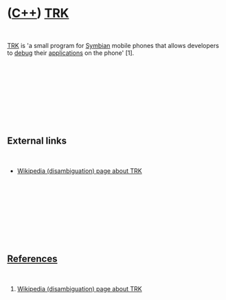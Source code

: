 



 

 

 

 

 

([C++](Cpp.htm)) [TRK](CppTrk.htm)
==================================

 

[TRK](CppTrk.htm) is 'a small program for [Symbian](CppSymbian.htm)
mobile phones that allows developers to [debug](CppDebug.htm) their
[applications](CppMobileApplication.htm) on the phone' \[1\].

 

 

 

 

 

External links
--------------

 

-   [Wikipedia (disambiguation) page about
    TRK](http://en.wikipedia.org/wiki/TRK)

 

 

 

 

 

[References](CppReferences.htm)
-------------------------------

 

1.  [Wikipedia (disambiguation) page about
    TRK](http://en.wikipedia.org/wiki/TRK)

 

 

 

 

 





 




